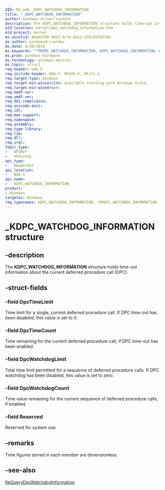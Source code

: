 ```yaml
---
UID: NS:wdm._KDPC_WATCHDOG_INFORMATION
title: "_KDPC_WATCHDOG_INFORMATION"
author: windows-driver-content
description: The KDPC_WATCHDOG_INFORMATION structure holds time-out information about the current deferred procedure call (DPC).
old-location: kernel\dpc_watchdog_information.htm
old-project: kernel
ms.assetid: 8b0d3fd8-0952-4cfa-81e1-255145fd27dd
ms.author: windowsdriverdev
ms.date: 4/30/2018
ms.keywords: "*PKDPC_WATCHDOG_INFORMATION, KDPC_WATCHDOG_INFORMATION, KDPC_WATCHDOG_INFORMATION structure [Kernel-Mode Driver Architecture], PKDPC_WATCHDOG_INFORMATION, PKDPC_WATCHDOG_INFORMATION structure pointer [Kernel-Mode Driver Architecture], _KDPC_WATCHDOG_INFORMATION, kernel.dpc_watchdog_information, kstruct_a_22042f11-ce6d-481a-949a-d6370ab442ad.xml, wdm/KDPC_WATCHDOG_INFORMATION, wdm/PKDPC_WATCHDOG_INFORMATION"
ms.prod: windows-hardware
ms.technology: windows-devices
ms.topic: struct
req.header: wdm.h
req.include-header: Wdm.h, Ntddk.h, Ntifs.h
req.target-type: Windows
req.target-min-winverclnt: Available starting with Windows Vista.
req.target-min-winversvr: 
req.kmdf-ver: 
req.umdf-ver: 
req.ddi-compliance: 
req.unicode-ansi: 
req.idl: 
req.max-support: 
req.namespace: 
req.assembly: 
req.type-library: 
req.lib: 
req.dll: 
req.irql: 
topic_type:
-	APIRef
-	kbSyntax
api_type:
-	HeaderDef
api_location:
-	Wdm.h
api_name:
-	KDPC_WATCHDOG_INFORMATION
product:
- Windows
targetos: Windows
req.typenames: KDPC_WATCHDOG_INFORMATION, *PKDPC_WATCHDOG_INFORMATION
---
```


# _KDPC_WATCHDOG_INFORMATION structure


## -description


The <b>KDPC_WATCHDOG_INFORMATION</b> structure holds time-out information about the current deferred procedure call (DPC). 


## -struct-fields




### -field DpcTimeLimit

Time limit for a single, current deferred procedure call. If DPC time-out has been disabled, this value is set to 0.


### -field DpcTimeCount

Time remaining for the current deferred procedure call, if DPC time-out has been enabled.


### -field DpcWatchdogLimit

Total time limit permitted for a sequence of deferred procedure calls. If DPC watchdog has been disabled, this value is set to zero.


### -field DpcWatchdogCount

Time value remaining for the current sequence of deferred procedure calls, if enabled.


### -field Reserved

Reserved for system use.


## -remarks



Time figures stored in each member are dimensionless.




## -see-also




<a href="https://msdn.microsoft.com/library/windows/hardware/ff553005">KeQueryDpcWatchdogInformation</a>
 

 

